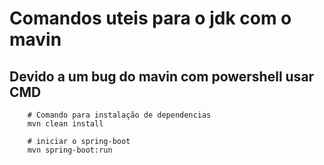 # Comandos uteis para o jdk com o mavin

## Devido a um bug do mavin com powershell usar CMD

```shell
    # Comando para instalação de dependencias
    mvn clean install
```

```shell
    # iniciar o spring-boot
    mvn spring-boot:run
```
